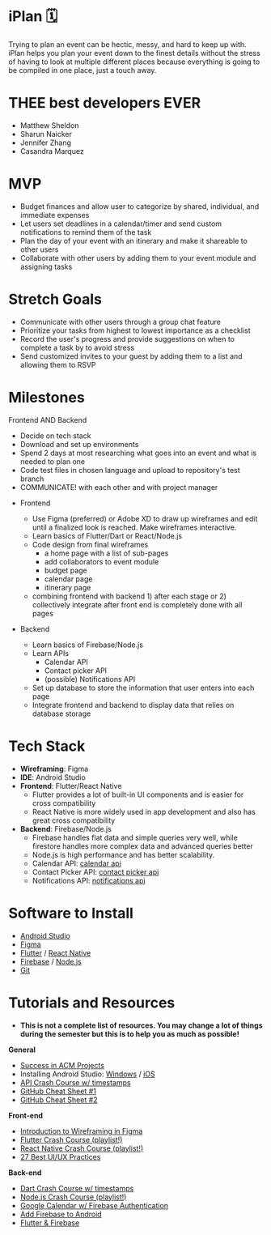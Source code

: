 

# iPlan 🗓
Trying to plan an event can be hectic, messy, and hard to keep up with. iPlan helps you plan your event down to the finest details without the stress of having to look at multiple different places because everything is going to be compiled in one place, just a touch away.

# THEE best developers EVER
  - Matthew Sheldon
  - Sharun Naicker
  - Jennifer Zhang
  - Casandra Marquez

# MVP
  - Budget finances and allow user to categorize by shared, individual, and immediate expenses
  - Let users set deadlines in a calendar/timer and send custom notifications to remind them of the task
  - Plan the day of your event with an itinerary and make it shareable to other users
  - Collaborate with other users by adding them to your event module and assigning tasks
  
# Stretch Goals
  - Communicate with other users through a group chat feature 
  - Prioritize your tasks from highest to lowest importance as a checklist
  - Record the user's progress and provide suggestions on when to complete a task by to avoid stress
  - Send customized invites to your guest by adding them to a list and allowing them to RSVP
  
# Milestones
Frontend AND Backend
  - Decide on tech stack
  - Download and set up environments
  - Spend 2 days at most researching what goes into an event and what is needed to plan one
  - Code test files in chosen language and upload to repository's test branch
  - COMMUNICATE! with each other and with project manager
  
* Frontend
  - Use Figma (preferred) or Adobe XD to draw up wireframes and edit until a finalized look is reached. Make wireframes interactive.
  - Learn basics of Flutter/Dart or React/Node.js
  - Code design from final wireframes
    * a home page with a list of sub-pages
    * add collaborators to event module
    * budget page
    * calendar page
    * itinerary page
  - combining frontend with backend 1) after each stage or 2) collectively integrate after front end is completely done with all pages
  
* Backend
  - Learn basics of Firebase/Node.js
  - Learn APIs 
    * Calendar API
    * Contact picker API
    * (possible) Notifications API
  - Set up database to store the information that user enters into each page
  - Integrate frontend and backend to display data that relies on database storage
  
# Tech Stack
  - **Wireframing**: Figma
  - **IDE**: Android Studio
  - **Frontend**: Flutter/React Native
    * Flutter provides a lot of built-in UI components and is easier for cross compatibility
    * React Native is more widely used in app development and also has great cross compatibility
  - **Backend**: Firebase/Node.js
      - Firebase handles flat data and simple queries very well, while firestore handles more complex data and advanced queries better
      - Node.js is high performance and has better scalability. 
      - Calendar API: [calendar api](https://developers.google.com/calendar/api)
      - Contact Picker API: [contact picker api](https://developer.mozilla.org/en-US/docs/Web/API/Contact_Picker_API)
      - Notifications API: [notifications api](https://docs.notificationapi.com/)
      
# Software to Install
  - [Android Studio](https://developer.android.com/studio/install)
  - [Figma](https://www.figma.com/downloads/)
  - [Flutter](https://docs.flutter.dev/get-started/install) / [React Native](https://archive.reactnative.dev/docs/getting-started)
  - [Firebase](https://firebase.google.com/docs/cli) / [Node.js](https://nodejs.org/en/download/)
  - [Git](https://git-scm.com/downloads)
  
# Tutorials and Resources
  - **This is not a complete list of resources. You may change a lot of things during the semester but this is to help you as much as possible!**
  
  **General**
  - [Success in ACM Projects](https://docs.google.com/document/d/18Zi3DrKG5e6g5Bojr8iqxIu6VIGl86YBSFlsnJnlM88/edit#heading=h.ky82xv3vtbpi)
  - Installing Android Studio: [Windows](https://www.youtube.com/watch?v=0zx_eFyHRU0) / [iOS](https://www.youtube.com/watch?v=ri90tcQL-Aw)
  - [API Crash Course w/ timestamps](https://www.youtube.com/watch?v=GZvSYJDk-us)
  - [GitHub Cheat Sheet #1](https://education.github.com/git-cheat-sheet-education.pdf)
  - [GitHub Cheat Sheet #2](https://drive.google.com/file/d/1OddwoSvNJ3dQuEBw3RERieMXmOicif9_/view)
  
  **Front-end**
  - [Introduction to Wireframing in Figma](https://www.youtube.com/watch?v=6t_dYhXyYjI)
  - [Flutter Crash Course (playlist!)](https://www.youtube.com/playlist?list=PL4cUxeGkcC9jLYyp2Aoh6hcWuxFDX6PBJ)
  - [React Native Crash Course (playlist!)](https://www.youtube.com/watch?v=ur6I5m2nTvk&list=PL4cUxeGkcC9ixPU-QkScoRBVxtPPzVjrQ)
  - [27 Best UI/UX Practices](https://729solutions.com/ux-ui-best-practices/)
  
  **Back-end**
  - [Dart Crash Course w/ timestamps](https://www.youtube.com/watch?v=5xlVP04905w)
  - [Node.js Crash Course (playlist!)](https://www.youtube.com/watch?v=zb3Qk8SG5Ms&list=PL4cUxeGkcC9jsz4LDYc6kv3ymONOKxwBU)
  - [Google Calendar w/ Firebase Authentication](https://www.youtube.com/watch?v=Bj15-6rBHQw)
  - [Add Firebase to Android](https://firebase.google.com/docs/android/setup)
  - [Flutter & Firebase](https://www.youtube.com/watch?v=sfA3NWDBPZ4&list=PL4cUxeGkcC9j--TKIdkb3ISfRbJeJYQwC)
      
   
